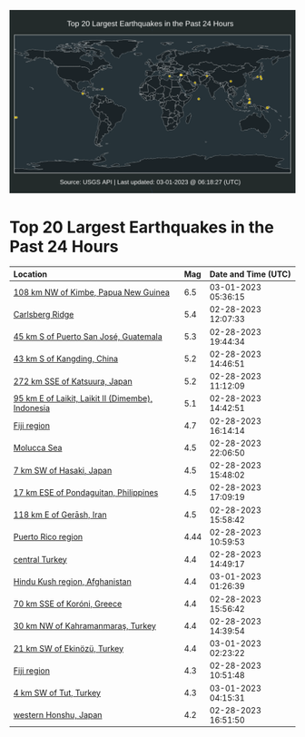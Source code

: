 ![Map](./map.png)

# Top 20 Largest Earthquakes in the Past 24 Hours

| Location | Mag | Date and Time (UTC) |
|:---|:---|:---|
| [108 km NW of Kimbe, Papua New Guinea](https://earthquake.usgs.gov/earthquakes/eventpage/us7000jgfd) | 6.5 | 03-01-2023 05:36:15 |
| [Carlsberg Ridge](https://earthquake.usgs.gov/earthquakes/eventpage/us7000jg89) | 5.4 | 02-28-2023 12:07:33 |
| [45 km S of Puerto San José, Guatemala](https://earthquake.usgs.gov/earthquakes/eventpage/us7000jgbl) | 5.3 | 02-28-2023 19:44:34 |
| [43 km S of Kangding, China](https://earthquake.usgs.gov/earthquakes/eventpage/us7000jg92) | 5.2 | 02-28-2023 14:46:51 |
| [272 km SSE of Katsuura, Japan](https://earthquake.usgs.gov/earthquakes/eventpage/us7000jg86) | 5.2 | 02-28-2023 11:12:09 |
| [95 km E of Laikit, Laikit II (Dimembe), Indonesia](https://earthquake.usgs.gov/earthquakes/eventpage/us7000jg91) | 5.1 | 02-28-2023 14:42:51 |
| [Fiji region](https://earthquake.usgs.gov/earthquakes/eventpage/us7000jg9h) | 4.7 | 02-28-2023 16:14:14 |
| [Molucca Sea](https://earthquake.usgs.gov/earthquakes/eventpage/us7000jgcp) | 4.5 | 02-28-2023 22:06:50 |
| [7 km SW of Hasaki, Japan](https://earthquake.usgs.gov/earthquakes/eventpage/us7000jg9d) | 4.5 | 02-28-2023 15:48:02 |
| [17 km ESE of Pondaguitan, Philippines](https://earthquake.usgs.gov/earthquakes/eventpage/us7000jgan) | 4.5 | 02-28-2023 17:09:19 |
| [118 km E of Gerāsh, Iran](https://earthquake.usgs.gov/earthquakes/eventpage/us7000jg9f) | 4.5 | 02-28-2023 15:58:42 |
| [Puerto Rico region](https://earthquake.usgs.gov/earthquakes/eventpage/pr2023059000) | 4.44 | 02-28-2023 10:59:53 |
| [central Turkey](https://earthquake.usgs.gov/earthquakes/eventpage/us7000jg94) | 4.4 | 02-28-2023 14:49:17 |
| [Hindu Kush region, Afghanistan](https://earthquake.usgs.gov/earthquakes/eventpage/us7000jge4) | 4.4 | 03-01-2023 01:26:39 |
| [70 km SSE of Koróni, Greece](https://earthquake.usgs.gov/earthquakes/eventpage/us7000jg9e) | 4.4 | 02-28-2023 15:56:42 |
| [30 km NW of Kahramanmaraş, Turkey](https://earthquake.usgs.gov/earthquakes/eventpage/us7000jg90) | 4.4 | 02-28-2023 14:39:54 |
| [21 km SW of Ekinözü, Turkey](https://earthquake.usgs.gov/earthquakes/eventpage/us7000jged) | 4.4 | 03-01-2023 02:23:22 |
| [Fiji region](https://earthquake.usgs.gov/earthquakes/eventpage/us7000jg82) | 4.3 | 02-28-2023 10:51:48 |
| [4 km SW of Tut, Turkey](https://earthquake.usgs.gov/earthquakes/eventpage/us7000jgev) | 4.3 | 03-01-2023 04:15:31 |
| [western Honshu, Japan](https://earthquake.usgs.gov/earthquakes/eventpage/us7000jgak) | 4.2 | 02-28-2023 16:51:50 |
